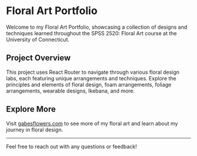 # Floral Art Portfolio

Welcome to my Floral Art Portfolio, showcasing a collection of designs and techniques learned throughout the SPSS 2520: Floral Art course at the University of Connecticut.

## Project Overview

This project uses React Router to navigate through various floral design labs, each featuring unique arrangements and techniques. Explore the principles and elements of floral design, foam arrangements, foliage arrangements, wearable designs, Ikebana, and more.

## Explore More

Visit [gabesflowers.com](https://gabesflowers.com) to see more of my floral art and learn about my journey in floral design.

---

Feel free to reach out with any questions or feedback!
